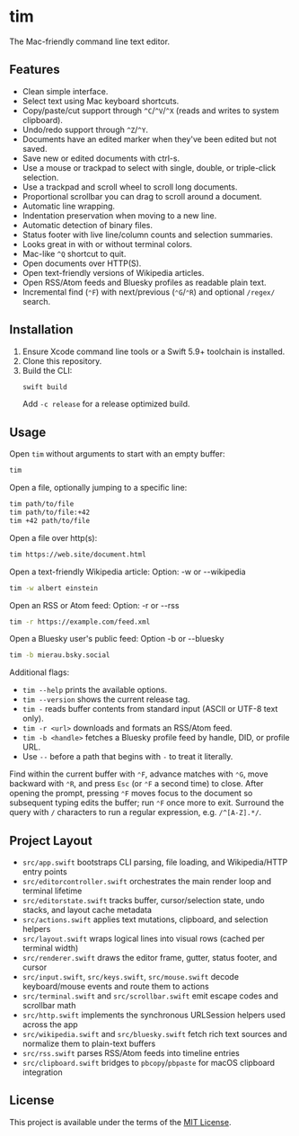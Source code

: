 # tim

The Mac-friendly command line text editor.

## Features
- Clean simple interface.
- Select text using Mac keyboard shortcuts.
- Copy/paste/cut support through `^C`/`^V`/`^X` (reads and writes to system clipboard).
- Undo/redo support through `^Z`/`^Y`.
- Documents have an edited marker when they've been edited but not saved.
- Save new or edited documents with ctrl-s.
- Use a mouse or trackpad to select with single, double, or triple-click selection.
- Use a trackpad and scroll wheel to scroll long documents.
- Proportional scrollbar you can drag to scroll around a document.
- Automatic line wrapping.
- Indentation preservation when moving to a new line.
- Automatic detection of binary files.
- Status footer with live line/column counts and selection summaries.
- Looks great in with or without terminal colors.
- Mac-like `^Q` shortcut to quit.
- Open documents over HTTP(S).
- Open text-friendly versions of Wikipedia articles.
- Open RSS/Atom feeds and Bluesky profiles as readable plain text.
- Incremental find (`⌃F`) with next/previous (`⌃G`/`⌃R`) and optional `/regex/` search.

## Installation
1. Ensure Xcode command line tools or a Swift 5.9+ toolchain is installed.
2. Clone this repository.
3. Build the CLI:
   ```sh
   swift build
   ```
   Add `-c release` for a release optimized build.

## Usage
Open `tim` without arguments to start with an empty buffer:
```sh
tim
```

Open a file, optionally jumping to a specific line:
```sh
tim path/to/file
tim path/to/file:+42
tim +42 path/to/file
```

Open a file over http(s):
```sh
tim https://web.site/document.html
```

Open a text-friendly Wikipedia article:
Option: -w or --wikipedia
```sh
tim -w albert einstein
```

Open an RSS or Atom feed:
Option: -r or --rss
```sh
tim -r https://example.com/feed.xml
```

Open a Bluesky user's public feed:
Option -b or --bluesky
```sh
tim -b mierau.bsky.social
```

Additional flags:
- `tim --help` prints the available options.
- `tim --version` shows the current release tag.
- `tim -` reads buffer contents from standard input (ASCII or UTF-8 text only).
- `tim -r <url>` downloads and formats an RSS/Atom feed.
- `tim -b <handle>` fetches a Bluesky profile feed by handle, DID, or profile URL.
- Use `--` before a path that begins with `-` to treat it literally.

Find within the current buffer with `⌃F`, advance matches with `⌃G`, move backward with `⌃R`, and press `Esc` (or `⌃F` a second time) to close. After opening the prompt, pressing `⌃F` moves focus to the document so subsequent typing edits the buffer; run `⌃F` once more to exit. Surround the query with `/` characters to run a regular expression, e.g. `/^[A-Z].*/`.

## Project Layout
- `src/app.swift` bootstraps CLI parsing, file loading, and Wikipedia/HTTP entry points
- `src/editorcontroller.swift` orchestrates the main render loop and terminal lifetime
- `src/editorstate.swift` tracks buffer, cursor/selection state, undo stacks, and layout cache metadata
- `src/actions.swift` applies text mutations, clipboard, and selection helpers
- `src/layout.swift` wraps logical lines into visual rows (cached per terminal width)
- `src/renderer.swift` draws the editor frame, gutter, status footer, and cursor
- `src/input.swift`, `src/keys.swift`, `src/mouse.swift` decode keyboard/mouse events and route them to actions
- `src/terminal.swift` and `src/scrollbar.swift` emit escape codes and scrollbar math
- `src/http.swift` implements the synchronous URLSession helpers used across the app
- `src/wikipedia.swift` and `src/bluesky.swift` fetch rich text sources and normalize them to plain-text buffers
- `src/rss.swift` parses RSS/Atom feeds into timeline entries
- `src/clipboard.swift` bridges to `pbcopy`/`pbpaste` for macOS clipboard integration

## License
This project is available under the terms of the [MIT License](LICENSE).
